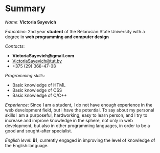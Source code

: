 # Summary


*Name*: **Victoria Sayevich**

*Education*: 2nd year **student** of the Belarusian State University with a degree in __web programming and computer design__

*Contacts*:  
* __VictoriaSayevich@gmail.com__  
* VictoriaSayevich@tut.by  
* +375 (29) 368-47-03
	
*Programming skills*:  
*   Basic knowledge of HTML  
*   Basic knowledge of CSS  
*   Basic knowledge of C/C++  
	
*Experience*:  Since I am a student, I do not have enough experience in the web development field, but I have the potential. To say about my personal skills I am a purposeful, hardworking, easy to learn person, and I try to increase and improve knowledge in the sphere, not only in web development, but also in other programming languages, in order to be a good and sought-after specialist.

*English level*: __B1__, currently engaged in improving the level of knowledge of the English language.

